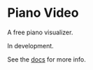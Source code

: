# Piano Video

A free piano visualizer.

In development.

See the [docs](https://piano-video.rtfd.io) for more info.
